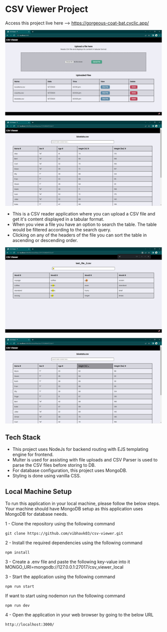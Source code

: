 # CSV Viewer Project

Access this project live here --> https://gorgeous-coat-bat.cyclic.app/

![](assets/screenshots/home_page.JPG)

![](assets/screenshots/file_view.JPG)

- This is a CSV reader application where you can upload a CSV file and get it's content displayed in a tabular format.<br>
- When you view a file you have an option to search the table. The table would be filtered according to the search query.<br>
- Clicking on any of the headers of the file you can sort the table in ascending or descending order.<br>

![](assets/screenshots/file_search.JPG)

![](assets/screenshots/file_sort.JPG)

## Tech Stack

- This project uses NodeJs for backend routing with EJS templating engine for frontend.<br>
- Multer is used for assisting with file uploads and CSV Parser is used to parse the CSV files before storing to DB.<br>
- For database configuration, this project uses MongoDB.<br>
- Styling is done using vanilla CSS.<br>

## Local Machine Setup

To run this application in your local machine, please follow the below steps. Your machine should have MongoDB setup as this application uses MongoDB for database needs.

1 - Clone the repository using the following command

```
git clone https://github.com/vibhavk03/csv-viewer.git
```

2 - Install the required dependencies using the following command

```
npm install
```

3 - Create a .env file and paste the following key-value into it<br>
MONGO_URI=mongodb://127.0.0.1:27017/csv_viewer_local

3 - Start the application using the following command

```
npm run start
```

If want to start using nodemon run the following command

```
npm run dev
```

4 - Open the application in your web browser by going to the below URL

```
http://localhost:3000/
```
